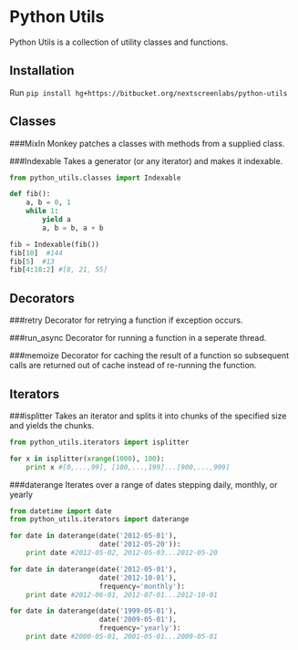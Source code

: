 Python Utils
============

Python Utils is a collection of utility classes and functions.

Installation
------------

Run `pip install hg+https://bitbucket.org/nextscreenlabs/python-utils`

Classes
-------

###MixIn
Monkey patches a classes with methods from a supplied class.

###Indexable
Takes a generator (or any iterator) and makes it indexable.

```python
from python_utils.classes import Indexable

def fib():
    a, b = 0, 1
    while 1:
        yield a
        a, b = b, a + b

fib = Indexable(fib())
fib[10]  #144
fib[5]  #13
fib[4:10:2] #[8, 21, 55]
```

Decorators
----------

###retry
Decorator for retrying a function if exception occurs.

###run_async
Decorator for running a function in a seperate thread.

###memoize
Decorator for caching the result of a function so subsequent calls are returned out of cache instead of re-running the function.

Iterators
---------

###isplitter
Takes an iterator and splits it into chunks of the specified size and yields the chunks.

```python
from python_utils.iterators import isplitter

for x in isplitter(xrange(1000), 100):
    print x #[0,...,99], [100,...,199]...[900,...,999]
```

###daterange
Iterates over a range of dates stepping daily, monthly, or yearly

```python
from datetime import date
from python_utils.iterators import daterange

for date in daterange(date('2012-05-01'),
                      date('2012-05-20')):
    print date #2012-05-02, 2012-05-03...2012-05-20

for date in daterange(date('2012-05-01'),
                      date('2012-10-01'),
                      frequency='monthly'):
    print date #2012-06-01, 2012-07-01...2012-10-01

for date in daterange(date('1999-05-01'),
                      date('2009-05-01'),
                      frequency='yearly'):
    print date #2000-05-01, 2001-05-01...2009-05-01
```
